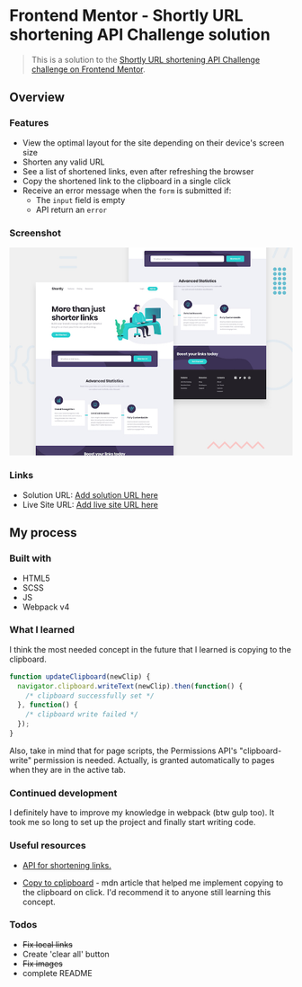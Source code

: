 # Frontend Mentor - Shortly URL shortening API Challenge solution

> This is a solution to the [Shortly URL shortening API Challenge challenge on Frontend Mentor](https://www.frontendmentor.io/challenges/url-shortening-api-landing-page-2ce3ob-G).

## Overview

### Features

- View the optimal layout for the site depending on their device's screen size
- Shorten any valid URL
- See a list of shortened links, even after refreshing the browser
- Copy the shortened link to the clipboard in a single click
- Receive an error message when the `form` is submitted if:
  - The `input` field is empty
  - API return an `error`
  

### Screenshot

![Desktop illustration](./illustrations/desktop-preview.jpg)

### Links

- Solution URL: [Add solution URL here](https://your-solution-url.com)
- Live Site URL: [Add live site URL here](https://ic3top.github.io/Frontend-Mentor/url-shortening/dist/)

## My process

### Built with

- HTML5
- SCSS
- JS
- Webpack v4

### What I learned

I think the most needed concept in the future that I learned is copying to the clipboard.

```js
function updateClipboard(newClip) {
  navigator.clipboard.writeText(newClip).then(function() {
    /* clipboard successfully set */
  }, function() {
    /* clipboard write failed */
  });
}
```

Also, take in mind that for page scripts, the Permissions API's "clipboard-write" permission is needed. Actually, is granted automatically to pages when they are in the active tab.

### Continued development

I definitely have to improve my knowledge in webpack (btw gulp too). It took me so long to set up the project and finally start writing code.

### Useful resources

- [API for shortening links.](https://shrtco.de/)

- [Copy to cplipboard](https://developer.mozilla.org/en-US/docs/Mozilla/Add-ons/WebExtensions/Interact_with_the_clipboard) - mdn article that helped me implement copying to the clipboard on click. I'd recommend it to anyone still learning this concept.

### Todos
* ~~Fix local links~~
* Create 'clear all' button
* ~~Fix images~~
* complete README